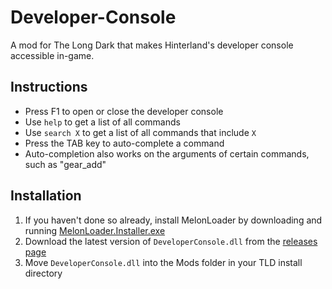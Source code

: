 # Developer-Console

A mod for The Long Dark that makes Hinterland's developer console accessible in-game.

## Instructions

- Press F1 to open or close the developer console
- Use `help` to get a list of all commands
- Use `search X` to get a list of all commands that include `X`
- Press the TAB key to auto-complete a command
- Auto-completion also works on the arguments of certain commands, such as "gear_add"

## Installation

1. If you haven't done so already, install MelonLoader by downloading and running [MelonLoader.Installer.exe](https://github.com/HerpDerpinstine/MelonLoader/releases/latest/download/MelonLoader.Installer.exe)
2. Download the latest version of `DeveloperConsole.dll` from the [releases page](https://github.com/FINDarkside/TLD-Developer-Console/releases)
3. Move `DeveloperConsole.dll` into the Mods folder in your TLD install directory
